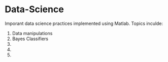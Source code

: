 # Data-Science
Imporant data science practices implemented using Matlab.
Topics inculde:
1. Data manipulations
2. Bayes Classifiers
3.
4.
5. 
